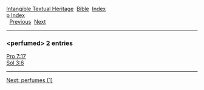 [Intangible Textual Heritage](../../index)  [Bible](../index) 
[Index](index)   
[p Index](_p_)  
  [Previous](c08402)  [Next](c08404) 

------------------------------------------------------------------------

### &lt;perfumed&gt; 2 entries

[Pro 7:17](../kjv/pro007.htm#017)  
[Sol 3:6](../kjv/sol003.htm#006)  

------------------------------------------------------------------------

[Next: perfumes (1)](c08404)
